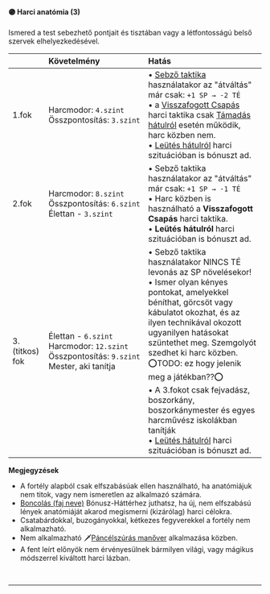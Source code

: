 #### 🟣 Harci anatómia (3)

Ismered a test sebezhető pontjait és tisztában vagy a létfontosságú belső szervek elhelyezkedésével.

|                | Követelmény                                                                                                                                                                             | Hatás                                                                                                                                                                                                                                                                                                                                                                                                                                                                                                                                                                 |
|:-------------- |:--------------------------------------------------------------------------------------------------------------------------------------------------------------------------------------- |:--------------------------------------------------------------------------------------------------------------------------------------------------------------------------------------------------------------------------------------------------------------------------------------------------------------------------------------------------------------------------------------------------------------------------------------------------------------------------------------------------------------------------------------------------------------------- |
| 1.fok          | Harcmodor:&nbsp;`4.szint`<br />Összpontosítás:&nbsp;`3.szint`                                                                                          | • [Sebző taktika](../065_02_harci_taktikak.md#sebz%C5%91-taktika) használatakor az "átváltás" már csak:  `+1 SP → -2 TÉ`<br />• a [Visszafogott Csapás](../065_02_harci_taktikak.md#visszafogott-csap%C3%A1s--harc-az-ellenf%C3%A9l-elfog%C3%A1s%C3%A1%C3%A9rt) harci taktika csak [Támadás hátulról](../065_01_harci_helyzetek.md#támadás-hátulról) esetén működik, harc közben nem.<br />• [Leütés hátulról](../065_02_harci_taktikak.md#le%C3%BCt%C3%A9s-h%C3%A1tulr%C3%B3l-fejretark%C3%B3ra) harci szituációban is bónuszt ad.                                                                                        |
| 2.fok          | Harcmodor:&nbsp;`8.szint`<br />Összpontosítás:&nbsp;`6.szint`<br />Élettan&nbsp;-&nbsp;`3.szint`                                                      | • Sebző taktika használatakor az "átváltás" már csak:  `+1 SP → -1 TÉ`<br />• Harc közben is használható a **Visszafogott Csapás** harci taktika.<br />• **Leütés hátulról** harci szituációban is bónuszt ad.                                                                                                                                                                   |
| 3.(titkos) fok | Élettan&nbsp;-&nbsp;`6.szint`<br />Harcmodor:&nbsp;`12.szint`<br />Összpontosítás:&nbsp;`9.szint`<br />Mester, aki tanítja | • Sebző taktika használatakor NINCS TÉ levonás az SP növelésekor!<br />• Ismer olyan kényes pontokat, amelyekkel béníthat, görcsöt vagy kábulatot okozhat, és az ilyen technikával okozott ugyanilyen hatásokat szüntethet meg. Szemgolyót szedhet ki harc közben.<br />⭕TODO: ez hogy jelenik meg a játékban??⭕<br />• A 3.fokot csak fejvadász, boszorkány, boszorkánymester és egyes harcművész iskolákban tanítják<br />• [Leütés hátulról](../065_02_harci_taktikak.md#le%C3%BCt%C3%A9s-h%C3%A1tulr%C3%B3l-fejretark%C3%B3ra) harci szituációban is bónuszt ad. |

**Megjegyzések**

- A fortély alapból csak elfszabásúak ellen használható, ha anatómiájuk nem titok, vagy nem ismeretlen az alkalmazó számára.
- [Boncolás (faj neve)](../042_bonusz_hatterek.md#-boncol%C3%A1s-faj-neve) Bónusz-Háttérhez juthatsz, ha új, nem elfszabású lények anatómiáját akarod megismerni (kizárólag) harci célokra.
- Csatabárdokkal, buzogányokkal, kétkezes fegyverekkel a fortély nem alkalmazható.
- Nem alkalmazható 🗡️[Páncélszúrás manőver](../065_05_manoverek.md#%EF%B8%8Fp%C3%A1nc%C3%A9lsz%C3%BAr%C3%A1s) alkalmazása közben.
- A fent leírt előnyök nem érvényesülnek bármilyen világi, vagy mágikus módszerrel kiváltott harci lázban.

<br />

---
